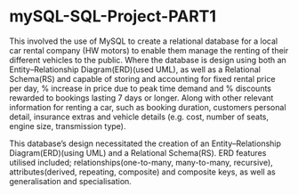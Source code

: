 # mySQL-SQL-Project-PART1


This involved the use of MySQL to create a relational database for a local car rental company (HW motors) to enable them manage the renting of their different vehicles to the public. Where the database is design using both an Entity–Relationship Diagram(ERD)(used UML), as well as a Relational Schema(RS) and capable of storing and accounting for fixed rental price per day, % increase in price due to peak time demand and % discounts rewarded to bookings lasting 7 days or longer. Along with other relevant information for renting a car, such as booking duration, customers personal detail, insurance extras and vehicle details (e.g. cost, number of seats, engine size, transmission type).

This database’s design necessitated the creation of an Entity–Relationship Diagram(ERD)(using UML) and a Relational Schema(RS). ERD features utilised included; relationships(one-to-many, many-to-many, recursive), attributes(derived, repeating, composite) and composite keys, as well as generalisation and specialisation.

